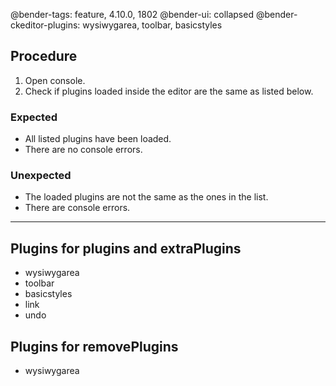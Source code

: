 @bender-tags: feature, 4.10.0, 1802
@bender-ui: collapsed
@bender-ckeditor-plugins: wysiwygarea, toolbar, basicstyles

## Procedure

1. Open console.
2. Check if plugins loaded inside the editor are the same as listed below.

### Expected

* All listed plugins have been loaded.
* There are no console errors.

### Unexpected

* The loaded plugins are not the same as the ones in the list.
* There are console errors.

---

## Plugins for plugins and extraPlugins

* wysiwygarea
* toolbar
* basicstyles
* link
* undo

## Plugins for removePlugins

* wysiwygarea
